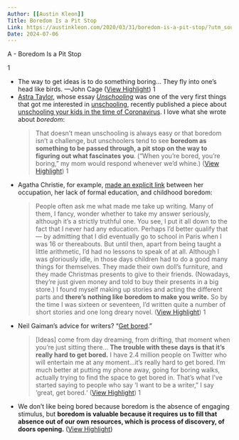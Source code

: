 ```yaml
---
Author: [[Austin Kleon]]
Title: Boredom Is a Pit Stop
Link: https://austinkleon.com/2020/03/31/boredom-is-a-pit-stop/?utm_source=substack&utm_medium=email
Date: 2024-07-06
---
```

A - Boredom Is a Pit Stop

1
- The way to get ideas is to do something boring… They fly into one’s head like birds. 
  —John Cage ([View Highlight](https://read.readwise.io/read/01h3many9c6psnhy302q2913gx))
1
- [Astra Taylor](https://twitter.com/astradisastra), whose essay [*Unschooling*](https://tumblr.austinkleon.com/post/145471414911) was one of the very first things that got me interested in [unschooling](http://tumblr.austinkleon.com), recently published a piece about [unschooling your kids in the time of Coronavirus](https://www.thecut.com/2020/03/unschooling-your-kids-during-coronavirus-quarantine.html). I love what she wrote about *boredom*:
  > That doesn’t mean unschooling is always easy or that boredom isn’t a challenge, but unschoolers tend to see **boredom as something to be passed through, a pit stop on the way to figuring out what fascinates you**. (“When you’re bored, you’re boring,” my mom would respond whenever we’d whine.) ([View Highlight](https://read.readwise.io/read/01h3mapf34ce65p2ca7qzkypcv))
1
- Agatha Christie, for example, [made an explicit link](https://www.bbc.co.uk/archive/agatha-christie-interview/zmwdvk7) between her occupation, her lack of formal education, and childhood boredom:
  > People often ask me what made me take up writing. Many of them, I fancy, wonder whether to take my answer seriously, although it’s a strictly truthful one. You see, I put it all down to the fact that I never had any education. Perhaps I’d better qualify that — by admitting that I did eventually go to school in Paris when I was 16 or thereabouts. But until then, apart from being taught a little arithmetic, I’d had no lessons to speak of at all. Although I was gloriously idle, in those days children had to do a good many things for themselves. They made their own doll’s furniture, and they made Christmas presents to give to their friends. (Nowadays, they’re just given money and told to buy their presents in a big store.) I found myself making up stories and acting the different parts and **there’s nothing like boredom to make you write.** So by the time I was sixteen or seventeen, I’d written quite a number of short stories and one long dreary novel. ([View Highlight](https://read.readwise.io/read/01h3maqjxp2sdbx37my29gk7ke))
1
- Neil Gaiman’s advice for writers? “[Get bored](https://www.calnewport.com/blog/2016/11/11/neil-gaimans-advice-to-writers-get-bored/).”
  > [Ideas] come from day dreaming, from drifting, that moment when you’re just sitting there… **The trouble with these days is that it’s really hard to get bored.** I have 2.4 million people on Twitter who will entertain me at any moment…it’s really hard to get bored. I’m much better at putting my phone away, going for boring walks, actually trying to find the space to get bored in. That’s what I’ve started saying to people who say ‘I want to be a writer,” I say ‘great, get bored.‘ ([View Highlight](https://read.readwise.io/read/01h3marcrvrpn3bdky3nrd9e6s))
1
- We don’t like being bored because boredom is the absence of engaging stimulus, but **boredom is valuable because it requires us to fill that absence out of our own resources, which is process of discovery, of doors opening.** ([View Highlight](https://read.readwise.io/read/01h3n39qwyeq9arz9cb59kgdvb))
